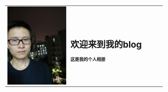 <table border="0">
  <tr>
    <td width="40%">
      <img src="/IMG20180502193525.jpg" width=“30%">
    </td>
    <td width="60%">
      <h1>欢迎来到我的blog</h1>
      <p><b>这是我的个人相册</b></p>
    </td>
  </tr>
</table>
